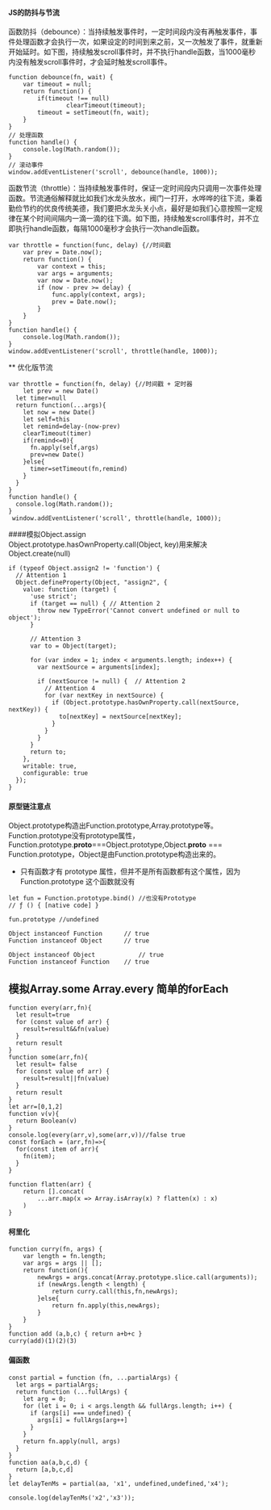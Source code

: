 #### JS的防抖与节流  
函数防抖（debounce）：当持续触发事件时，一定时间段内没有再触发事件，事件处理函数才会执行一次，如果设定的时间到来之前，又一次触发了事件，就重新开始延时。如下图，持续触发scroll事件时，并不执行handle函数，当1000毫秒内没有触发scroll事件时，才会延时触发scroll事件。  
```
function debounce(fn, wait) {
    var timeout = null;
    return function() {
        if(timeout !== null) 
                clearTimeout(timeout);
        timeout = setTimeout(fn, wait);
    }
}
// 处理函数
function handle() {
    console.log(Math.random()); 
}
// 滚动事件
window.addEventListener('scroll', debounce(handle, 1000));
```  
函数节流（throttle）：当持续触发事件时，保证一定时间段内只调用一次事件处理函数。节流通俗解释就比如我们水龙头放水，阀门一打开，水哗哗的往下流，秉着勤俭节约的优良传统美德，我们要把水龙头关小点，最好是如我们心意按照一定规律在某个时间间隔内一滴一滴的往下滴。如下图，持续触发scroll事件时，并不立即执行handle函数，每隔1000毫秒才会执行一次handle函数。
```  
var throttle = function(func, delay) {//时间戳
    var prev = Date.now();
    return function() {
        var context = this;
        var args = arguments;
        var now = Date.now();
        if (now - prev >= delay) {
            func.apply(context, args);
            prev = Date.now();
        }
    }
}
function handle() {
    console.log(Math.random());
}
window.addEventListener('scroll', throttle(handle, 1000));  
```
** 优化版节流  
```
var throttle = function(fn, delay) {//时间戳 + 定时器
    let prev = new Date()
  let timer=null
  return function(...args){
    let now = new Date()
    let self=this
    let remind=delay-(now-prev)
    clearTimeout(timer)
    if(remind<=0){
      fn.apply(self,args)
      prev=new Date()
    }else{
      timer=setTimeout(fn,remind)
    }
  }
}
function handle() {
  console.log(Math.random());
}
 window.addEventListener('scroll', throttle(handle, 1000));
```
####模拟Object.assign  
Object.prototype.hasOwnProperty.call(Object, key)用来解决Object.create(null)
```
if (typeof Object.assign2 != 'function') {
  // Attention 1
  Object.defineProperty(Object, "assign2", {
    value: function (target) {
      'use strict';
      if (target == null) { // Attention 2
        throw new TypeError('Cannot convert undefined or null to object');
      }

      // Attention 3
      var to = Object(target);
        
      for (var index = 1; index < arguments.length; index++) {
        var nextSource = arguments[index];

        if (nextSource != null) {  // Attention 2
          // Attention 4
          for (var nextKey in nextSource) {
            if (Object.prototype.hasOwnProperty.call(nextSource, nextKey)) {
              to[nextKey] = nextSource[nextKey];
            }
          }
        }
      }
      return to;
    },
    writable: true,
    configurable: true
  });
}
```
#### 原型链注意点  
Object.prototype构造出Function.prototype,Array.prototype等。  
Function.prototype没有prototype属性，Function.prototype.__proto__===Object.prototype,Object.__proto__ === Function.prototype，Object是由Function.prototype构造出来的。 
* 只有函数才有 prototype 属性，但并不是所有函数都有这个属性，因为 Function.prototype 这个函数就没有  
```
let fun = Function.prototype.bind() //也没有Prototype
// ƒ () { [native code] }

fun.prototype //undefined
```
```
Object instanceof Function 		// true
Function instanceof Object 		// true

Object instanceof Object 			// true
Function instanceof Function 	// true
```  
## 模拟Array.some Array.every 简单的forEach  
```
function every(arr,fn){
  let result=true
  for (const value of arr) {
    result=result&&fn(value)
  }
  return result
}
function some(arr,fn){
  let result= false
  for (const value of arr) {
    result=result||fn(value)
  }
  return result
}
let arr=[0,1,2]
function v(v){
  return Boolean(v)
}
console.log(every(arr,v),some(arr,v))//false true
const forEach = (arr,fn)=>{
  for(const item of arr){
    fn(item);
  }
}

function flatten(arr) {
    return [].concat(
        ...arr.map(x => Array.isArray(x) ? flatten(x) : x)
    )
}
```  
#### 柯里化
```
function curry(fn, args) {
    var length = fn.length;
    var args = args || [];
    return function(){
        newArgs = args.concat(Array.prototype.slice.call(arguments));
        if (newArgs.length < length) {
            return curry.call(this,fn,newArgs);
        }else{
            return fn.apply(this,newArgs);
        }
    }
}
function add (a,b,c) { return a+b+c }
curry(add)(1)(2)(3)
```
#### 偏函数  
```
const partial = function (fn, ...partialArgs) {
  let args = partialArgs;
  return function (...fullArgs) {
    let arg = 0;
    for (let i = 0; i < args.length && fullArgs.length; i++) {
      if (args[i] === undefined) {
        args[i] = fullArgs[arg++]
      }
    }
    return fn.apply(null, args)
  }
}
function aa(a,b,c,d) {
  return [a,b,c,d]
}
let delayTenMs = partial(aa, 'x1', undefined,undefined,'x4');

console.log(delayTenMs('x2','x3'));
```